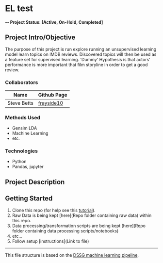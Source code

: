 # EL test

#### -- Project Status: [Active, On-Hold, Completed]

## Project Intro/Objective
The purpose of this project is run explore running an unsupervised learning model learn topics on IMDB reviews.  Discovered topics will then be used as a feature set for supervised learning.  'Dummy' Hypothesis is that actors' performance is more important that film storyline in order to get a good review.  

### Collaborators
|Name     |  Github Page   |  
|---------|-----------------|
|Steve Betts | [frayside10](https://github.com/frayside10/ELTest.git)|

### Methods Used
* Gensim LDA 
* Machine Learning
* etc.

### Technologies
* Python
* Pandas, jupyter

## Project Description


## Getting Started

1. Clone this repo (for help see this [tutorial](https://help.github.com/articles/cloning-a-repository/)).
2. Raw Data is being kept [here](Repo folder containing raw data) within this repo.
3. Data processing/transformation scripts are being kept [here](Repo folder containing data processing scripts/notebooks)
4. etc...
5. Follow setup [instructions](Link to file)


---

This file structure is based on the [DSSG machine learning pipeline](https://github.com/dssg/hitchhikers-guide/tree/master/sources/curriculum/0_before_you_start/pipelines-and-project-workflow).
